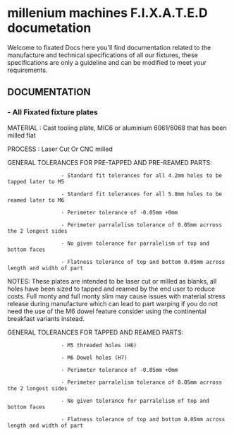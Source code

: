 # millenium machines F.I.X.A.T.E.D documetation 

Welcome to fixated Docs here you'll find documentation related to the manufacture and technical specifications of all our fixtures, these specifications are only a guideline and can be modified to meet your requirements.  


##  DOCUMENTATION

### - All Fixated fixture plates 

MATERIAL           : Cast tooling plate, MIC6 or aluminium 6061/6068 that has been milled flat

PROCESS            : Laser Cut Or CNC milled 

GENERAL TOLERANCES FOR PRE-TAPPED AND PRE-REAMED PARTS: 

                     - Standard fit tolerances for all 4.2mm holes to be tapped later to M5

                     - Standard fit tolerances for all 5.8mm holes to be reamed later to M6 
                     
                     - Perimeter tolerance of -0.05mm +0mm 
                     
                     - Perimeter parralelism tolerance of 0.05mm acrross the 2 longest sides
                     
                     - No given tolerance for parralelism of top and bottom faces
                     
                     - Flatness tolerance of top and bottom 0.05mm across length and width of part
                   
NOTES: These plates are intended to be laser cut or milled as blanks, all holes have been sized to tapped and reamed by the end user to reduce costs. Full monty and full monty slim may cause issues with material stress release during manufacture which can lead to part warping if you do not need the use of the M6 dowel feature consider using the continental breakfast variants instead.  

GENERAL TOLERANCES FOR TAPPED AND REAMED PARTS: 

                     - M5 threaded holes (H6)

                     - M6 Dowel holes (H7)
                     
                     - Perimeter tolerance of -0.05mm +0mm 
                     
                     - Perimeter parralelism tolerance of 0.05mm acrross the 2 longest sides
                     
                     - No given tolerance for parralelism of top and bottom faces
                     
                     - Flatness tolerance of top and bottom 0.05mm across length and width of part